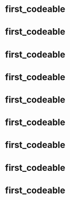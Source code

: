 # first_codeable
# first_codeable
# first_codeable
# first_codeable
# first_codeable
# first_codeable
# first_codeable
# first_codeable
# first_codeable
